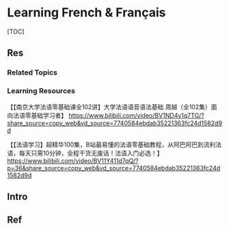 # Learning French & Français

[TOC]



## Res
### Related Topics


### Learning Resources
【【南京大学法语零基础课全102讲】大学法语语音语法基础 周越（全102集）面向法语零基础学习者】 https://www.bilibili.com/video/BV1ND4y1q7TG/?share_source=copy_web&vd_source=7740584ebdab35221363fc24d1582d9d


【【法语学习】超精华100集，B站最易懂的法语零基础教程，从阿巴阿巴到流利法语，每天只需10分钟，全程干货无废话！法语入门必选！】 https://www.bilibili.com/video/BV11Y411d7qQ/?p=36&share_source=copy_web&vd_source=7740584ebdab35221363fc24d1582d9d



## Intro



## Ref
